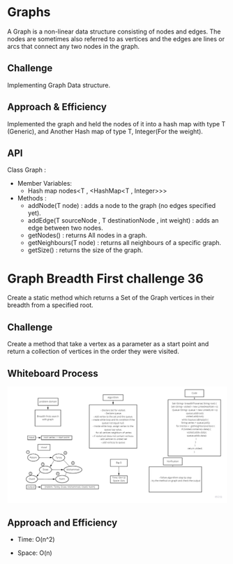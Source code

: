 # Graphs
A Graph is a non-linear data structure consisting of nodes and edges.
The nodes are sometimes also referred to as vertices and the edges are lines or arcs that connect any two nodes in the graph.

## Challenge
Implementing Graph Data structure.

## Approach & Efficiency
Implemented the graph and held the nodes of it into a hash map with type T (Generic), and Another Hash map
of type T, Integer(For the weight).
## API
Class Graph :
- Member Variables:
  - Hash map nodes<T , <HashMap<T , Integer>>>
- Methods :
  - addNode(T node) : adds a node to the graph (no edges specified yet).
  - addEdge(T sourceNode , T destinationNode , int weight) : adds an edge between two nodes.
  - getNodes() : returns All nodes in a graph.
  - getNeighbours(T node) : returns all neighbours of a specific graph.
  - getSize() : returns the size of the graph.



# Graph Breadth First challenge 36

Create a static method which returns a Set of the Graph vertices in their breadth from a specified root.

## Challenge

Create a method that take a vertex as a parameter as a start point and return a collection of vertices in the order they were visited.

## Whiteboard Process

![graph-breadth-first](breadthfirst-graph.jpg)

## Approach and Efficiency

* Time: O(n^2)

* Space: O(n)
